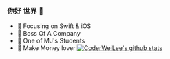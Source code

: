 ### 你好 世界 👋
- :orange_book: Focusing on Swift & iOS
 - :hammer: Boss Of A Company
 - :ram: One of MJ's Students
 - :meat_on_bone: Make Money lover
[![CoderWeiLee's github stats](https://github-readme-stats.vercel.app/api?username=CoderWeiLee)](https://github.com/CoderWeiLee/github-readme-stats)

